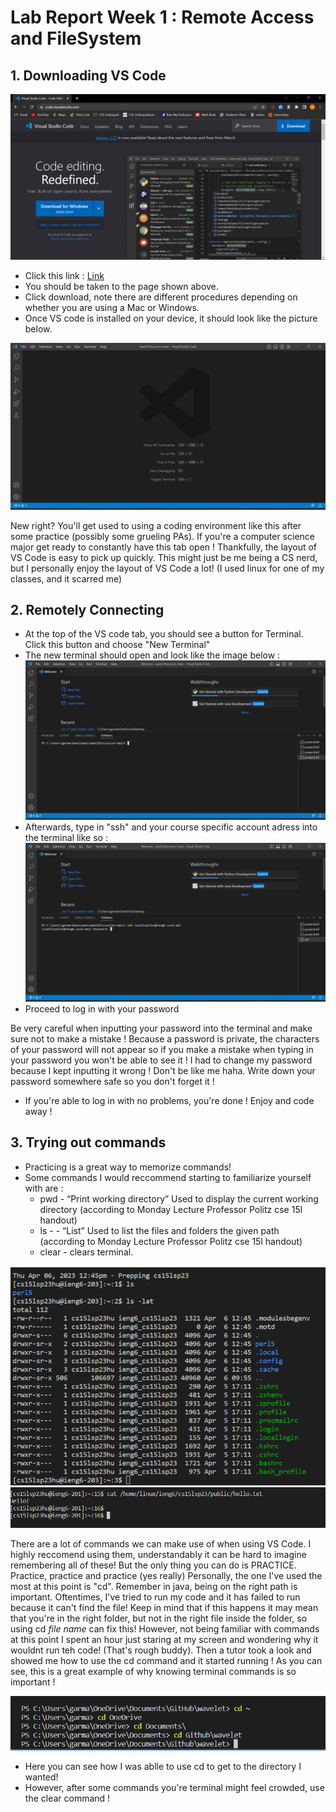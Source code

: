 # Lab Report Week 1 : Remote Access and FileSystem

## 1. Downloading VS Code

![Image](lab_report_pic2.png)

* Click this link : [Link](https://code.visualstudio.com/)
* You should be taken to the page shown above.
* Click download, note there are different procedures depending on whether you are using a Mac or Windows.
* Once VS code is installed on your device, it should look like the picture below.
 
 ![Image](lab_report_pic1.png)
 
 New right? You'll get used to using a coding environment like this after some practice (possibly some grueling PAs). If you're a computer science major get ready to constantly have this tab open ! Thankfully, the layout of VS Code is easy to pick up quickly. This might just be me being a CS nerd, but I personally enjoy the layout of VS Code a lot! (I used linux for one of my classes, and it scarred me)
 
## 2. Remotely Connecting 
 
 * At the top of the VS code tab, you should see a button for Terminal. Click this button and choose "New Terminal"
 * The new terminal should open and look like the image below : 
 ![Image](lab_report_pic3.png)
 * Afterwards, type in "ssh" and your course specific account adress into the terminal like so : 
 ![Image](lab_report_pic4.png)
 * Proceed to log in with your password

 Be very careful when inputting your password into the terminal and make sure not to make a mistake ! Because a password is private, the characters of your password will not appear so if you make a mistake when typing in your password you won't be able to see it ! I had to change my password because I kept inputting it wrong ! Don't be like me haha. Write down your password somewhere safe so you don't forget it !
 * If you're able to log in with no problems, you're done ! Enjoy and code away !

## 3. Trying out commands 
 
 * Practicing is a great way to memorize commands! 
 * Some commands I would reccommend starting to familiarize yourself with are : 
    * pwd - “Print working directory” Used to display the current working directory (according to Monday Lecture Professor Politz cse 15l handout)
    * ls - <path> - “List” Used to list the files and folders the given path (according to Monday Lecture Professor Politz cse 15l handout)
    * clear - clears terminal.
 
 ![Image](lab_report_pic5.png)
 ![Image](lab_report_pic7.png)

 There are a lot of commands we can make use of when using VS Code. I highly reccomend using them, understandably it can be hard to imagine remembering all of these! But the only thing you can do is PRACTICE. Practice, practice and practice (yes really) Personally, the one I've used the most at this point is "cd". Remember in java, being on the right path is important. Oftentimes, I've tried to run my code and it has failed to run because it can't find the file! Keep in mind that if this happens it may mean that you're in the right folder, but not in the right file inside the folder, so using cd *file name* can fix this! However, not being familiar with commands at this point I spent an hour just staring at my screen and wondering why it wouldnt run teh code! (That's rough buddy). Then a tutor took a look and showed me how to use the cd command and it started running ! As you can see, this is a great example of why knowing terminal commands is so important !
 
![Image](lab_report_pic6.png)
 
 * Here you can see how I was ablle to use cd to get to the directory I wanted! 
 * However, after some commands you're terminal might feel crowded, use the clear command !
 
 
  
